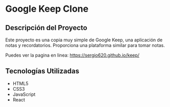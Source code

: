 # Google Keep Clone

## Descripción del Proyecto

Este proyecto es una copia muy simple de Google Keep, una aplicación de notas y recordatorios. Proporciona una plataforma similar para tomar notas.

Puedes ver la pagina en linea: https://sergio620.github.io/keep/

## Tecnologías Utilizadas

- HTML5
- CSS3
- JavaScript
- React

